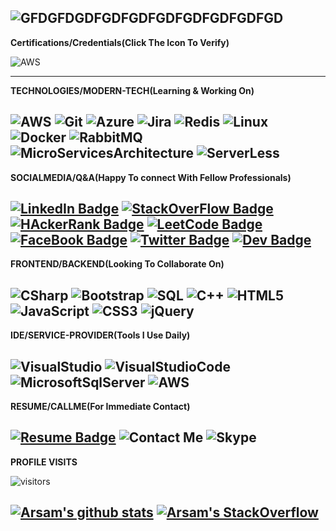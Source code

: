 
![GFDGFDGDFGDFGDFGDFGDFGDFGDFGD](https://github.com/arsam31/arsam31/blob/main/arsam2.gif)
-------------------------------------------------------------------------------------------------------------------------------------------------------------------------------
**Certifications/Credentials(Click The Icon To Verify)**

![AWS](https://img.shields.io/badge/-Aws_Certified_Cloud_Practitioner-000?&logo=Amazon-AWS&logoColor=00CAFF)

-------------------------------------------------------------------------------------------------------------------------------------------------------------------------------
**TECHNOLOGIES/MODERN-TECH(Learning & Working On)**

![AWS](https://img.shields.io/badge/-AWS-000?&logo=Amazon-AWS&logoColor=FF9900)
![Git](https://img.shields.io/badge/-Git-000?&logo=git)
![Azure](https://img.shields.io/badge/-Azure-000?&logo=azure-devops&logoColor=0078D7)
![Jira](https://img.shields.io/badge/-Jira-000?&logo=jira-software)
![Redis](https://img.shields.io/badge/-Redis-000?&logo=redis&logoColor=DC382D)
![Linux](https://img.shields.io/badge/-Linux-000?&logo=linux)
![Docker](https://img.shields.io/badge/-Docker-000?&logo=Docker&logoColor=2496ED)
![RabbitMQ](https://img.shields.io/badge/-RabbitMQ-000?&logo=Rabbitmq&logoColor=FF6600)
![MicroServicesArchitecture](https://img.shields.io/badge/-Microservices_Architecture-000?&logo=micro:bit&logoColor=00ED00)
![ServerLess](https://img.shields.io/badge/-ServerLess-000?&logo=serverless&logoColor=FD5750)
-------------------------------------------------------------------------------------------------------------------------------------------------------------------------------
**SOCIALMEDIA/Q&A(Happy To connect With Fellow Professionals)**

[![LinkedIn Badge](https://img.shields.io/badge/-LinkedIn(LetsConnect)-000?&logo=LinkedIn&logoColor=0077B5&link=https://linkedin.com/in/arsamrahmaan/)](https://linkedin.com/in/arsamrahmaan/)
[![StackOverFlow Badge](https://img.shields.io/badge/-StackOverFlow-000?&logo=stack-overflow&logoColor=FE7A16&link=https://stackoverflow.com/users/8907014/arsam?tab=profile)](https://stackoverflow.com/users/8907014/arsam?tab=profile)
[![HAckerRank Badge](https://img.shields.io/badge/-HackerRank-000?&logo=hackerrank&logoColor=2EC866&link=https://www.hackerrank.com/arsamrahmaan31)](https://www.hackerrank.com/arsamrahmaan31)
[![LeetCode Badge](https://img.shields.io/badge/-LeetCode-000?&logo=leetcode&logoColor=F89F1B&link=https://leetcode.com/arsamrahmaan31/)](https://leetcode.com/arsamrahmaan31/)
[![FaceBook Badge](https://img.shields.io/badge/-FaceBook-000?&logo=facebook&logoColor=1877F2&link=https://facebook.com/arsamrahmaan31)](https://facebook.com/arsamrahmaan31)
[![Twitter Badge](https://img.shields.io/badge/-Twitter-000?&logo=Twitter&logoColor=1DA1F2&link=https://twitter.com/arsamrahmaan31)](https://twitter.com/arsamrahmaan31)
[![Dev Badge](https://img.shields.io/badge/-Dev.to-000?&logo=dev.to&logoColor=0A0A0A&link=https://dev.to/arsam31)](https://dev.to/arsam31)
-------------------------------------------------------------------------------------------------------------------------------------------------------------------------------
**FRONTEND/BACKEND(Looking To Collaborate On)**

![CSharp](https://img.shields.io/badge/-CSharp-000?&logo=c-sharp&logoColor=239120)
![Bootstrap](https://img.shields.io/badge/-Bootstrap-000?&logo=bootstrap&logoColor=563D7C)
![SQL](https://img.shields.io/badge/-SQL-000?&logo=MySQL)
![C++](https://img.shields.io/badge/-C++-000?&logo=c%2b%2b&logoColor=00599C)
![HTML5](https://img.shields.io/badge/-HTML5-000?&logo=html5&logoColor=E34F26)
![JavaScript](https://img.shields.io/badge/-JavaScript-000?&logo=JavaScript)
![CSS3](https://img.shields.io/badge/-CSS3-000?&logo=html5&logoColor=1572B6)
![jQuery](https://img.shields.io/badge/-jQuery-000?&logo=jQuery&logoColor=0769AD)
-------------------------------------------------------------------------------------------------------------------------------------------------------------------------------
**IDE/SERVICE-PROVIDER(Tools I Use Daily)**

![VisualStudio](https://img.shields.io/badge/-VisualStudio-000?&logo=visual-studio&logoColor=5C2D91)
![VisualStudioCode](https://img.shields.io/badge/-VisualStudio_Code-000?&logo=visual-studio-code&logoColor=007ACC)
![MicrosoftSqlServer](https://img.shields.io/badge/-Microsoft_Sql_Server-000?&logo=microsoft-sql-server&logoColor=CC2927)
![AWS](https://img.shields.io/badge/-AWS-000?&logo=amazon-aws&logoColor=EA77FF)
-------------------------------------------------------------------------------------------------------------------------------------------------------------------------------
**RESUME/CALLME(For Immediate Contact)**

[![Resume Badge](https://img.shields.io/badge/-MyResume-000?&logo=abb-robotstudio&logoColor=FF9E0F&link=https://drive.google.com/file/d/1otmBzbPAb9-I0drOY8X_N-BuVmjMCk8h/view?usp=sharing)](https://drive.google.com/file/d/1otmBzbPAb9-I0drOY8X_N-BuVmjMCk8h/view?usp=sharing)
![Contact Me](https://img.shields.io/badge/-+923367065720-000?&logo=whatsapp&logoColor=25D366)
![Skype](https://img.shields.io/badge/-tf@softwarealliance.dk-000?&logo=Skype&logoColor=00AFF0)
-------------------------------------------------------------------------------------------------------------------------------------------------------------------------------
**PROFILE VISITS** 

![visitors](https://visitor-badge.glitch.me/badge?page_id=arsam31.arsam31)

[![Arsam's github stats](https://github-readme-stats.vercel.app/api?username=arsam31&show_icons=true&theme=merko)](https://github.com/arsam31)
[![Arsam's StackOverflow](https://github-readme-stackoverflow.vercel.app/?userID=8907014&theme=dark)](https://stackoverflow.com/users/8907014/hafiz-arsam-rahmaan)
 ------------------------------------------------------------------------------------------------------------------------------------------------------------------------------- 


<!--<details>
<!--<summary>
  MORE ABOUT ME
</summary>
<!-- https://simpleicons.org/(for icons) -->
<!--**Other projects**

<!--[![Overwatch](https://img.shields.io/badge/-📊 Overwatch-000?)](https://github.com/adamalston/Overwatch)
[![RGB Text Colorizer](https://img.shields.io/badge/-🌈 RGB Text Colorizer-000?)](https://github.com/adamalston/rgbTextColorizer)

<!--</details>

